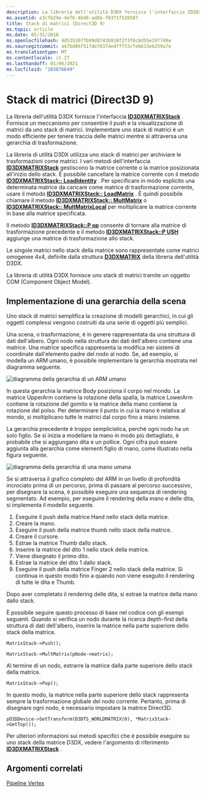 ```yaml
---
description: La libreria dell'utilità D3DX fornisce l'interfaccia ID3DXMATRIXStack.
ms.assetid: e3cfb29e-4ef6-4b48-ad6b-f0371f526507
title: Stack di matrici (Direct3D 9)
ms.topic: article
ms.date: 05/31/2018
ms.openlocfilehash: 4d535307fb99d8743b910f2f3f8c6d55e197748e
ms.sourcegitcommit: a47bd86f517de76374e4fff33cfeb613eb259a7e
ms.translationtype: MT
ms.contentlocale: it-IT
ms.lasthandoff: 01/06/2021
ms.locfileid: "103876649"
---
```

# <a name="matrix-stacks-direct3d-9"></a>Stack di matrici (Direct3D 9)

La libreria dell'utilità D3DX fornisce l'interfaccia [**ID3DXMATRIXStack**](id3dxmatrixstack.md) . Fornisce un meccanismo per consentire il push e la visualizzazione di matrici da uno stack di matrici. Implementare uno stack di matrici è un modo efficiente per tenere traccia delle matrici mentre si attraversa una gerarchia di trasformazione.

La libreria di utilità D3DX utilizza uno stack di matrici per archiviare le trasformazioni come matrici. I vari metodi dell'interfaccia [**ID3DXMATRIXStack**](id3dxmatrixstack.md) gestiscono la matrice corrente o la matrice posizionata all'inizio dello stack. È possibile cancellare la matrice corrente con il metodo [**ID3DXMATRIXStack:: LoadIdentity**](id3dxmatrixstack--loadidentity.md) . Per specificare in modo esplicito una determinata matrice da caricare come matrice di trasformazione corrente, usare il metodo [**ID3DXMATRIXStack:: LoadMatrix**](id3dxmatrixstack--loadmatrix.md) . È quindi possibile chiamare il metodo [**ID3DXMATRIXStack:: MultMatrix**](id3dxmatrixstack--multmatrix.md) o [**ID3DXMATRIXStack:: MultMatrixLocal**](id3dxmatrixstack--multmatrixlocal.md) per moltiplicare la matrice corrente in base alla matrice specificata.

Il metodo [**ID3DXMATRIXStack::P op**](id3dxmatrixstack--pop.md) consente di tornare alla matrice di trasformazione precedente e il metodo [**ID3DXMATRIXStack::P USH**](id3dxmatrixstack--push.md) aggiunge una matrice di trasformazione allo stack.

Le singole matrici nello stack della matrice sono rappresentate come matrici omogenee 4x4, definite dalla struttura [**D3DXMATRIX**](d3dxmatrix.md) della libreria dell'utilità D3DX.

La libreria di utilità D3DX fornisce uno stack di matrici tramite un oggetto COM (Component Object Model).

## <a name="implementing-a-scene-hierarchy"></a>Implementazione di una gerarchia della scena

Uno stack di matrici semplifica la creazione di modelli gerarchici, in cui gli oggetti complessi vengono costruiti da una serie di oggetti più semplici.

Una scena, o trasformazione, è in genere rappresentata da una struttura di dati dell'albero. Ogni nodo nella struttura dei dati dell'albero contiene una matrice. Una matrice specifica rappresenta la modifica nei sistemi di coordinate dall'elemento padre del nodo al nodo. Se, ad esempio, si modella un ARM umano, è possibile implementare la gerarchia mostrata nel diagramma seguente.

![diagramma della gerarchia di un ARM umano](images/stack1.png)

In questa gerarchia la matrice Body posiziona il corpo nel mondo. La matrice UpperArm contiene la rotazione della spalla, la matrice LowerArm contiene la rotazione del gomito e la matrice della mano contiene la rotazione del polso. Per determinare il punto in cui la mano è relativa al mondo, si moltiplicano tutte le matrici dal corpo fino a mano insieme.

La gerarchia precedente è troppo semplicistica, perché ogni nodo ha un solo figlio. Se si inizia a modellare la mano in modo più dettagliato, è probabile che si aggiungano dita e un pollice. Ogni cifra può essere aggiunta alla gerarchia come elementi figlio di mano, come illustrato nella figura seguente.

![diagramma della gerarchia di una mano umana](images/stack2.png)

Se si attraversa il grafico completo del ARM in un livello di profondità incrociato prima di un percorso, prima di passare al percorso successivo, per disegnare la scena, è possibile eseguire una sequenza di rendering segmentato. Ad esempio, per eseguire il rendering della mano e delle dita, si implementa il modello seguente.

1.  Eseguire il push della matrice Hand nello stack della matrice.
2.  Creare la mano.
3.  Eseguire il push della matrice thumb nello stack della matrice.
4.  Creare il cursore.
5.  Estrae la matrice Thumb dallo stack.
6.  Inserire la matrice del dito 1 nello stack della matrice.
7.  Viene disegnato il primo dito.
8.  Estrae la matrice del dito 1 dallo stack.
9.  Eseguire il push della matrice Finger 2 nello stack della matrice. Si continua in questo modo fino a quando non viene eseguito il rendering di tutte le dita e Thumb.

Dopo aver completato il rendering delle dita, si estrae la matrice della mano dallo stack.

È possibile seguire questo processo di base nel codice con gli esempi seguenti. Quando si verifica un nodo durante la ricerca depth-first della struttura di dati dell'albero, inserire la matrice nella parte superiore dello stack della matrice.


```
MatrixStack->Push();

MatrixStack->MultMatrix(pNode->matrix);
```



Al termine di un nodo, estrarre la matrice dalla parte superiore dello stack della matrice.


```
MatrixStack->Pop();
```



In questo modo, la matrice nella parte superiore dello stack rappresenta sempre la trasformazione globale del nodo corrente. Pertanto, prima di disegnare ogni nodo, è necessario impostare la matrice Direct3D.


```
pD3DDevice->SetTransform(D3DTS_WORLDMATRIX(0), *MatrixStack->GetTop());
```



Per ulteriori informazioni sui metodi specifici che è possibile eseguire su uno stack della matrice D3DX, vedere l'argomento di riferimento [**ID3DXMATRIXStack**](id3dxmatrixstack.md) .

## <a name="related-topics"></a>Argomenti correlati

<dl> <dt>

[Pipeline Vertex](vertex-pipeline.md)
</dt> </dl>

 

 



